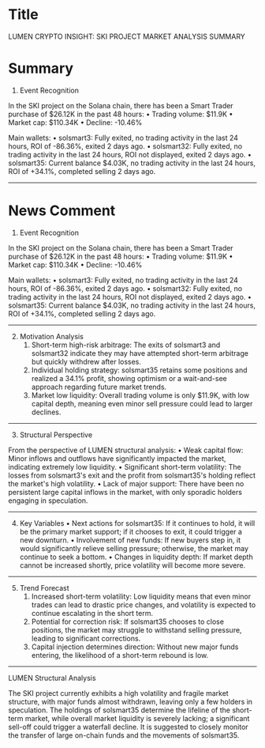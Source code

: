 # Title
LUMEN CRYPTO INSIGHT: SKI PROJECT MARKET ANALYSIS SUMMARY

# Summary
1. Event Recognition

In the SKI project on the Solana chain, there has been a Smart Trader purchase of $26.12K in the past 48 hours:
   • Trading volume: $11.9K
   • Market cap: $110.34K
   • Decline: -10.46%

Main wallets:
   • solsmart3: Fully exited, no trading activity in the last 24 hours, ROI of -86.36%, exited 2 days ago.
   • solsmart32: Fully exited, no trading activity in the last 24 hours, ROI not displayed, exited 2 days ago.
   • solsmart35: Current balance $4.03K, no trading activity in the last 24 hours, ROI of +34.1%, completed selling 2 days ago.

---

# News Comment
1. Event Recognition

In the SKI project on the Solana chain, there has been a Smart Trader purchase of $26.12K in the past 48 hours:
   • Trading volume: $11.9K
   • Market cap: $110.34K
   • Decline: -10.46%

Main wallets:
   • solsmart3: Fully exited, no trading activity in the last 24 hours, ROI of -86.36%, exited 2 days ago.
   • solsmart32: Fully exited, no trading activity in the last 24 hours, ROI not displayed, exited 2 days ago.
   • solsmart35: Current balance $4.03K, no trading activity in the last 24 hours, ROI of +34.1%, completed selling 2 days ago.

---

2. Motivation Analysis
   1. Short-term high-risk arbitrage: The exits of solsmart3 and solsmart32 indicate they may have attempted short-term arbitrage but quickly withdrew after losses.
   2. Individual holding strategy: solsmart35 retains some positions and realized a 34.1% profit, showing optimism or a wait-and-see approach regarding future market trends.
   3. Market low liquidity: Overall trading volume is only $11.9K, with low capital depth, meaning even minor sell pressure could lead to larger declines.

---

3. Structural Perspective

From the perspective of LUMEN structural analysis:
   • Weak capital flow: Minor inflows and outflows have significantly impacted the market, indicating extremely low liquidity.
   • Significant short-term volatility: The losses from solsmart3's exit and the profit from solsmart35's holding reflect the market's high volatility.
   • Lack of major support: There have been no persistent large capital inflows in the market, with only sporadic holders engaging in speculation.

---

4. Key Variables
   • Next actions for solsmart35: If it continues to hold, it will be the primary market support; if it chooses to exit, it could trigger a new downturn.
   • Involvement of new funds: If new buyers step in, it would significantly relieve selling pressure; otherwise, the market may continue to seek a bottom.
   • Changes in liquidity depth: If market depth cannot be increased shortly, price volatility will become more severe.

---

5. Trend Forecast
   1. Increased short-term volatility: Low liquidity means that even minor trades can lead to drastic price changes, and volatility is expected to continue escalating in the short term.
   2. Potential for correction risk: If solsmart35 chooses to close positions, the market may struggle to withstand selling pressure, leading to significant corrections.
   3. Capital injection determines direction: Without new major funds entering, the likelihood of a short-term rebound is low.

---

LUMEN Structural Analysis

The SKI project currently exhibits a high volatility and fragile market structure, with major funds almost withdrawn, leaving only a few holders in speculation. The holdings of solsmart35 determine the lifeline of the short-term market, while overall market liquidity is severely lacking; a significant sell-off could trigger a waterfall decline. It is suggested to closely monitor the transfer of large on-chain funds and the movements of solsmart35.
